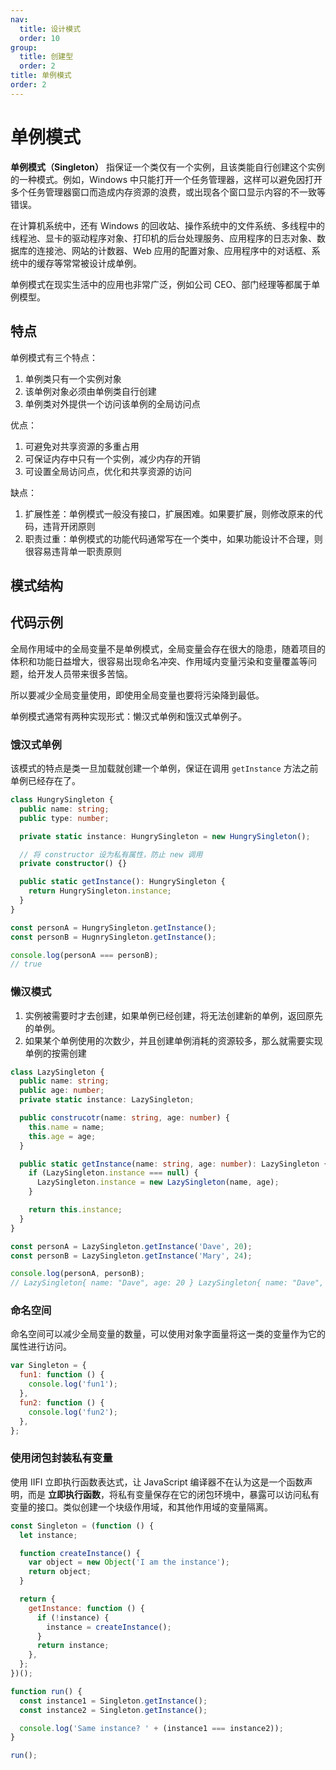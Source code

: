 ```yaml
---
nav:
  title: 设计模式
  order: 10
group:
  title: 创建型
  order: 2
title: 单例模式
order: 2
---
```


# 单例模式

**单例模式（Singleton）** 指保证一个类仅有一个实例，且该类能自行创建这个实例的一种模式。例如，Windows 中只能打开一个任务管理器，这样可以避免因打开多个任务管理器窗口而造成内存资源的浪费，或出现各个窗口显示内容的不一致等错误。

在计算机系统中，还有 Windows 的回收站、操作系统中的文件系统、多线程中的线程池、显卡的驱动程序对象、打印机的后台处理服务、应用程序的日志对象、数据库的连接池、网站的计数器、Web 应用的配置对象、应用程序中的对话框、系统中的缓存等常常被设计成单例。

单例模式在现实生活中的应用也非常广泛，例如公司 CEO、部门经理等都属于单例模型。

## 特点

单例模式有三个特点：

1. 单例类只有一个实例对象
2. 该单例对象必须由单例类自行创建
3. 单例类对外提供一个访问该单例的全局访问点

优点：

1. 可避免对共享资源的多重占用
2. 可保证内存中只有一个实例，减少内存的开销
3. 可设置全局访问点，优化和共享资源的访问

缺点：

1. 扩展性差：单例模式一般没有接口，扩展困难。如果要扩展，则修改原来的代码，违背开闭原则
2. 职责过重：单例模式的功能代码通常写在一个类中，如果功能设计不合理，则很容易违背单一职责原则

## 模式结构

## 代码示例

全局作用域中的全局变量不是单例模式，全局变量会存在很大的隐患，随着项目的体积和功能日益增大，很容易出现命名冲突、作用域内变量污染和变量覆盖等问题，给开发人员带来很多苦恼。

所以要减少全局变量使用，即使用全局变量也要将污染降到最低。

单例模式通常有两种实现形式：懒汉式单例和饿汉式单例子。

### 饿汉式单例

该模式的特点是类一旦加载就创建一个单例，保证在调用 `getInstance` 方法之前单例已经存在了。

```ts
class HungrySingleton {
  public name: string;
  public type: number;

  private static instance: HungrySingleton = new HungrySingleton();

  // 将 constructor 设为私有属性，防止 new 调用
  private constructor() {}

  public static getInstance(): HungrySingleton {
    return HungrySingleton.instance;
  }
}

const personA = HungrySingleton.getInstance();
const personB = HugnrySingleton.getInstance();

console.log(personA === personB);
// true
```

### 懒汉模式

1. 实例被需要时才去创建，如果单例已经创建，将无法创建新的单例，返回原先的单例。
2. 如果某个单例使用的次数少，并且创建单例消耗的资源较多，那么就需要实现单例的按需创建

```ts
class LazySingleton {
  public name: string;
  public age: number;
  private static instance: LazySingleton;

  public construcotr(name: string, age: number) {
    this.name = name;
    this.age = age;
  }

  public static getInstance(name: string, age: number): LazySingleton {
    if (LazySingleton.instance === null) {
      LazySingleton.instance = new LazySingleton(name, age);
    }

    return this.instance;
  }
}

const personA = LazySingleton.getInstance('Dave', 20);
const personB = LazySingleton.getInstance('Mary', 24);

console.log(personA, personB);
// LazySingleton{ name: "Dave", age: 20 } LazySingleton{ name: "Dave", age: 20 }
```

### 命名空间

命名空间可以减少全局变量的数量，可以使用对象字面量将这一类的变量作为它的属性进行访问。

```js
var Singleton = {
  fun1: function () {
    console.log('fun1');
  },
  fun2: function () {
    console.log('fun2');
  },
};
```

### 使用闭包封装私有变量

使用 IIFI 立即执行函数表达式，让 JavaScript 编译器不在认为这是一个函数声明，而是 **立即执行函数**，将私有变量保存在它的闭包环境中，暴露可以访问私有变量的接口。类似创建一个块级作用域，和其他作用域的变量隔离。

```js
const Singleton = (function () {
  let instance;

  function createInstance() {
    var object = new Object('I am the instance');
    return object;
  }

  return {
    getInstance: function () {
      if (!instance) {
        instance = createInstance();
      }
      return instance;
    },
  };
})();

function run() {
  const instance1 = Singleton.getInstance();
  const instance2 = Singleton.getInstance();

  console.log('Same instance? ' + (instance1 === instance2));
}

run();
```
